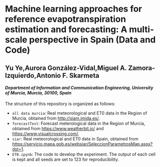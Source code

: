 # Machine learning approaches for reference evapotranspiration estimation and forecasting: A multi-scale perspective in Spain  **(Data and Code)**  

## Yu Ye,Aurora González-Vidal,Miguel A. Zamora-Izquierdo,Antonio F. Skarmeta
#### *Department of Information and Communication Engineering, University of Murcia, Murcia, 30100, Spain*

The structure of this repository is organized as follows:
* ```all data murcia```: Real meteorological and ET0 data in the Region of Murcia, obtained from http://siam.imida.es/.
* ```forecastTest```: Forecast meterological data in the Region of Murcia, obtained from https://www.weatherbit.io/ and https://www.visualcrossing.com/.
* ```siar```: Real meteorological and ET0 data in Spain, obtained from https://servicio.mapa.gob.es/websiar/SeleccionParametrosMap.aspx?dst=1.
* ```ET0.ipynb```: The code to develop the experiment. The output of each cell is kept and all seeds are set to 123 for reproducibility.